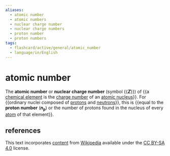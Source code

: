 ```yaml
---
aliases:
  - atomic number
  - atomic numbers
  - nuclear charge number
  - nuclear charge numbers
  - proton number
  - proton numbers
tags:
  - flashcard/active/general/atomic_number
  - language/in/English
---
```


# atomic number

The __atomic number__ or __nuclear charge number__ (symbol {{___Z___}}) of {{a [chemical element](chemical%20element.md) is the [charge number](charge%20number.md) of an [atomic nucleus](atomic%20nucleus.md)}}.  For {{ordinary nuclei composed of [protons](proton.md) and [neutrons](neutron.md)}}, this is {{equal to the __proton number__ (___n___<!-- Markdown separator -->__<sub>p</sub>__) or the number of protons found in the nucleus of every [atom](atom.md) of that element}}. <!--SR:!2024-10-23,70,310!2024-09-25,44,290!2024-09-15,36,290!2024-10-09,59,310-->

## references

This text incorporates [content](https://en.wikipedia.org/wiki/atomic_number) from [Wikipedia](Wikipedia.md) available under the [CC BY-SA 4.0](https://creativecommons.org/licenses/by-sa/4.0/) license.
